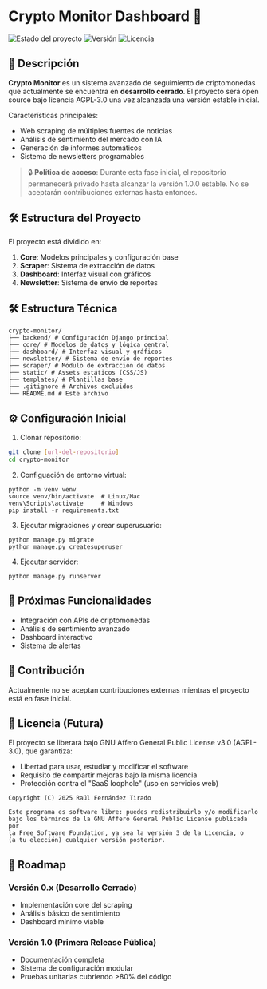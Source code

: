 # Crypto Monitor Dashboard 🚀

![Estado del proyecto](https://img.shields.io/badge/Estado-Desarrollo%20Inicial-yelloworange)
![Versión](https://img.shields.io/badge/Versión-0.1.0-blue)
![Licencia](https://img.shields.io/badge/Licencia-AGPL--3.0-green)

## 📌 Descripción

**Crypto Monitor** es un sistema avanzado de seguimiento de criptomonedas que actualmente se encuentra en **desarrollo cerrado**. El proyecto será open source bajo licencia AGPL-3.0 una vez alcanzada una versión estable inicial.

Características principales:
- Web scraping de múltiples fuentes de noticias
- Análisis de sentimiento del mercado con IA
- Generación de informes automáticos
- Sistema de newsletters programables

> 🔒 **Política de acceso**: Durante esta fase inicial, el repositorio permanecerá privado hasta alcanzar la versión 1.0.0 estable. No se aceptarán contribuciones externas hasta entonces.

## 🛠️ Estructura del Proyecto

El proyecto está dividido en:

1. **Core**: Modelos principales y configuración base
2. **Scraper**: Sistema de extracción de datos
3. **Dashboard**: Interfaz visual con gráficos
4. **Newsletter**: Sistema de envío de reportes

## 🛠️ Estructura Técnica
```
crypto-monitor/
├── backend/ # Configuración Django principal
├── core/ # Modelos de datos y lógica central
├── dashboard/ # Interfaz visual y gráficos
├── newsletter/ # Sistema de envío de reportes
├── scraper/ # Módulo de extracción de datos
├── static/ # Assets estáticos (CSS/JS)
├── templates/ # Plantillas base
├── .gitignore # Archivos excluidos
└── README.md # Este archivo
```

## ⚙️ Configuración Inicial

1. Clonar repositorio:
```bash
git clone [url-del-repositorio]
cd crypto-monitor
```
2. Configuación de entorno virtual:
```
python -m venv venv
source venv/bin/activate  # Linux/Mac
venv\Scripts\activate     # Windows
pip install -r requirements.txt
```
3. Ejecutar migraciones y crear superusuario:
```
python manage.py migrate
python manage.py createsuperuser
```
4. Ejecutar servidor:
```
python manage.py runserver
```

## 🚀 Próximas Funcionalidades
- Integración con APIs de criptomonedas
- Análisis de sentimiento avanzado
- Dashboard interactivo
- Sistema de alertas

## 🤝 Contribución
Actualmente no se aceptan contribuciones externas mientras el proyecto está en fase inicial.

## 📜 Licencia (Futura)
El proyecto se liberará bajo GNU Affero General Public License v3.0 (AGPL-3.0), que garantiza:
- Libertad para usar, estudiar y modificar el software
- Requisito de compartir mejoras bajo la misma licencia
- Protección contra el "SaaS loophole" (uso en servicios web)
```
Copyright (C) 2025 Raúl Fernández Tirado

Este programa es software libre: puedes redistribuirlo y/o modificarlo
bajo los términos de la GNU Affero General Public License publicada por
la Free Software Foundation, ya sea la versión 3 de la Licencia, o
(a tu elección) cualquier versión posterior.
```

## 🚀 Roadmap
### Versión 0.x (Desarrollo Cerrado)
- Implementación core del scraping
- Análisis básico de sentimiento
- Dashboard mínimo viable
### Versión 1.0 (Primera Release Pública)
- Documentación completa
- Sistema de configuración modular
- Pruebas unitarias cubriendo >80% del código
